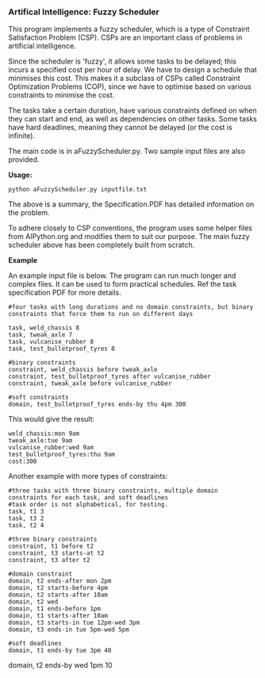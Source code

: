 ### Artifical Intelligence: Fuzzy Scheduler

This program implements a fuzzy scheduler, which is a type of Constraint Satisfaction Problem (CSP). CSPs are an important class of problems in artificial intelligence. 

Since the scheduler is 'fuzzy', it allows some tasks to be delayed; this incurs a specified cost per hour of delay. We have to design a schedule that minimises this cost. This makes it a subclass of CSPs called Constraint Optimization Problems (COP), since we have to optimise based on various constraints to minimise the cost.

The tasks take a certain duration, have various constraints defined on when they can start and end, as well as dependencies on other tasks. Some tasks have hard deadlines, meaning they cannot be delayed (or the cost is infinite).

The main code is in aFuzzyScheduler.py. Two sample input files are also provided. 

**Usage:**

`python aFuzzyScheduler.py inputfile.txt`

The above is a summary, the Specification.PDF has detailed information on the problem.

To adhere closely to CSP conventions, the program uses some helper files from AIPython.org and modifies them to suit our purpose. The main fuzzy scheduler above has been completely built from scratch.

**Example**

An example input file is below. The program can run much longer and complex files. It can be used to form practical schedules. Ref the task specification PDF for more details.

```
#four tasks with long durations and no domain constraints, but binary constraints that force them to run on different days

task, weld_chassis 8
task, tweak_axle 7
task, vulcanise_rubber 8
task, test_bulletproof_tyres 8

#binary constraints
constraint, weld_chassis before tweak_axle
constraint, test_bulletproof_tyres after vulcanise_rubber
constraint, tweak_axle before vulcanise_rubber

#soft constraints
domain, test_bulletproof_tyres ends-by thu 4pm 300
```

This would give the result:
```
weld_chassis:mon 9am
tweak_axle:tue 9am
vulcanise_rubber:wed 9am
test_bulletproof_tyres:thu 9am
cost:300
```

Another example with more types of constraints:

```
#three tasks with three binary constraints, multiple domain constraints for each task, and soft deadlines
#task order is not alphabetical, for testing.
task, t1 3
task, t3 2
task, t2 4

#three binary constraints
constraint, t1 before t2
constraint, t3 starts-at t2
constraint, t3 after t2

#domain constraint
domain, t2 ends-after mon 2pm
domain, t2 starts-before 4pm
domain, t2 starts-after 10am
domain, t2 wed
domain, t1 ends-before 1pm
domain, t1 starts-after 10am
domain, t3 starts-in tue 12pm-wed 3pm
domain, t3 ends-in tue 5pm-wed 5pm

#soft deadlines
domain, t1 ends-by tue 3pm 40
```
domain, t2 ends-by wed 1pm 10
```

